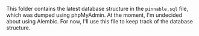 This folder contains the latest database structure in the `pinnable.sql` file, which was dumped using phpMyAdmin. At the moment, I'm undecided about using Alembic. For now, I'll use this file to keep track of the database structure.
